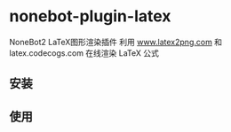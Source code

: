 # nonebot-plugin-latex
NoneBot2 LaTeX图形渲染插件
利用 www.latex2png.com 和 latex.codecogs.com 在线渲染 LaTeX 公式

## 安装


## 使用

